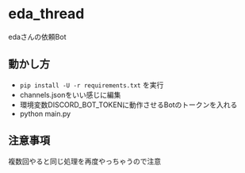 # eda_thread

edaさんの依頼Bot

## 動かし方

- `pip install -U -r requirements.txt` を実行
- channels.jsonをいい感じに編集
- 環境変数DISCORD_BOT_TOKENに動作させるBotのトークンを入れる
- python main.py

## 注意事項

複数回やると同じ処理を再度やっちゃうので注意
